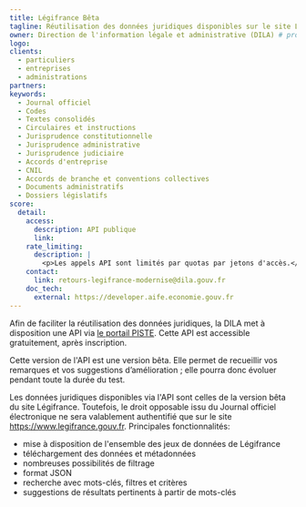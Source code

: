 ```yaml
---
title: Légifrance Bêta
tagline: Réutilisation des données juridiques disponibles sur le site Légifrance # une phrase maximum
owner: Direction de l'information légale et administrative (DILA) # producteur de l'API
logo: 
clients:  
  - particuliers  
  - entreprises 
  - administrations
partners:  
keywords: 
  - Journal officiel
  - Codes
  - Textes consolidés
  - Circulaires et instructions
  - Jurisprudence constitutionnelle
  - Jurisprudence administrative
  - Jurisprudence judiciaire
  - Accords d'entreprise
  - CNIL
  - Accords de branche et conventions collectives
  - Documents administratifs
  - Dossiers législatifs
score:
  detail:
    access:
      description: API publique
      link:  
    rate_limiting:
      description: |
        <p>Les appels API sont limités par quotas par jetons d'accès.</p>
    contact:
      link: retours-legifrance-modernise@dila.gouv.fr
    doc_tech:
      external: https://developer.aife.economie.gouv.fr
---
```


Afin de faciliter la réutilisation des données juridiques, la DILA met à disposition une API via [le portail PISTE](https://developer.aife.economie.gouv.fr/). Cette API est accessible gratuitement, après inscription.

Cette version de l'API est une version bêta. Elle permet de recueillir vos remarques et vos suggestions d’amélioration ; elle pourra donc évoluer pendant toute la durée du test.

Les données juridiques disponibles via l'API sont celles de la version bêta du site Légifrance. Toutefois, le droit opposable issu du Journal officiel électronique ne sera valablement authentifié que sur le site https://www.legifrance.gouv.fr.
Principales fonctionnalités:
 - mise à disposition de l'ensemble des jeux de données de Légifrance
 - téléchargement des données et métadonnées
 - nombreuses possibilités de filtrage
 - format JSON
 - recherche avec mots-clés, filtres et critères
 - suggestions de résultats pertinents à partir de mots-clés
